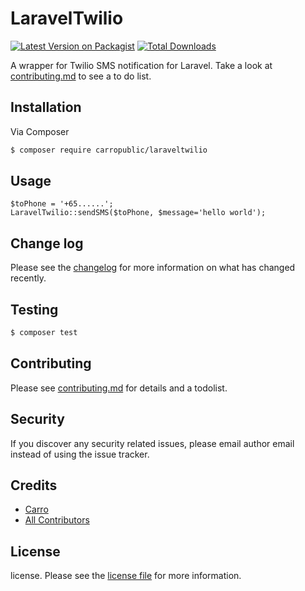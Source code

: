 # LaravelTwilio

[![Latest Version on Packagist][ico-version]][link-packagist]
[![Total Downloads][ico-downloads]][link-downloads]

A wrapper for Twilio SMS notification for Laravel. Take a look at [contributing.md](contributing.md) to see a to do list.

## Installation

Via Composer

``` bash
$ composer require carropublic/laraveltwilio
```

## Usage
	
	$toPhone = '+65......';
	LaravelTwilio::sendSMS($toPhone, $message='hello world');

## Change log

Please see the [changelog](changelog.md) for more information on what has changed recently.

## Testing

``` bash
$ composer test
```

## Contributing

Please see [contributing.md](contributing.md) for details and a todolist.

## Security

If you discover any security related issues, please email author email instead of using the issue tracker.

## Credits

- [Carro][link-author]
- [All Contributors][link-contributors]

## License

license. Please see the [license file](license.md) for more information.

[ico-version]: https://img.shields.io/packagist/v/carropublic/laraveltwilio.svg?style=flat-square
[ico-downloads]: https://img.shields.io/packagist/dt/carropublic/laraveltwilio.svg?style=flat-square

[link-packagist]: https://packagist.org/packages/carropublic/laraveltwilio
[link-downloads]: https://packagist.org/packages/carropublic/laraveltwilio
[link-author]: https://github.com/carropublic
[link-contributors]: ../../contributors]